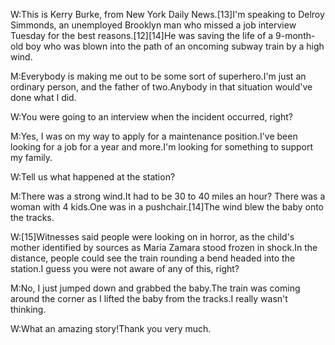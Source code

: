 W:This is Kerry Burke, from New York Daily News.[13]I'm speaking to Delroy Simmonds, an unemployed Brooklyn man who missed a job interview Tuesday for the best reasons.[12][14]He was saving the life of a 9-month-old boy who was blown into the path of an oncoming subway train by a high wind.

M:Everybody is making me out to be some sort of superhero.I'm just an ordinary person, and the father of two.Anybody in that situation would've done what I did.

W:You were going to an interview when the incident occurred, right?

M:Yes, I was on my way to apply for a maintenance position.I've been looking for a job for a year and more.I'm looking for something to support my family.

W:Tell us what happened at the station?

M:There was a strong wind.It had to be 30 to 40 miles an hour? There was a woman with 4 kids.One was in a pushchair.[14]The wind blew the baby onto the tracks.

W:[15]Witnesses said people were looking on in horror, as the child's mother identified by sources as Maria Zamara stood frozen in shock.In the distance, people could see the train rounding a bend headed into the station.I guess you were not aware of any of this, right?

M:No, I just jumped down and grabbed the baby.The train was coming around the corner as I lifted the baby from the tracks.I really wasn't thinking.

W:What an amazing story!Thank you very much.
